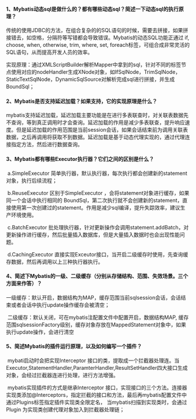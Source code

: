 #### 1、Mybatis动态sql是做什么的？都有哪些动态sql？简述一下动态sql的执行原理？

​		传统的使用JDBC的方法，在组合复杂的的SQL语句的时候，需要去拼接，如果拼接错去，如空格，分隔符等写错都会导致错误。Mybatis的动态SQL功能正通过 if, choose, when, otherwise, trim, where, set, foreach标签，可组合成非常灵活的SQL语句，从而提高开发人员的效率。

​		实现原理：通过XMLScriptBuilder解析Mapper中拿到的sql，针对不同的标签节点使用对应的nodeHandler生成XNode对象，如IfSqlNode，TrimSqlNode，StaticTextSqlNode，DynamicSqlSource对解析完成sql进行拼接，并生成BoundSql；

#### 2、Mybatis是否支持延迟加载？如果支持，它的实现原理是什么？

​	mybatis支持延迟加载，延迟加载主要功能是在进行多表联查时，对关联表数据先不查询，等到真正调用时才会查询。延迟加载的作用是减少多表联查，提升响应速度。但是延迟加载的作用范围是当前session会话，如果会话结束前为调用关联表数据，之后再调用将获取不到数据。延迟加载是基于动态代理实现的，通过代理连接指定方法，然后进行数据查询。

#### 3、Mybatis都有哪些Executor执行器？它们之间的区别是什么？

​		a.SimpleExecutor 简单执行器，默认执行器，每次执行都会创建新的statement对象，执行后续流程；

​		b.ReuseExecutor 区别于SimpleExecutor ，会将statement对象进行缓存，如果同一个会话中执行相同的	     BoundSql，第二次执行就不会创建新的statement，直接使用第一次创建过的statement。作用是减少sql编译，提升失踪效率，建议生产环境使用。

​		c.BatchExecutor 批处理执行器，针对更新操作会调用statement.addBatch，对更新操作进行缓存，然后批量插入数据库，但是大量插入数据时也会出现性能问题。

​		d.CachingExecutor 直接实现Exceutor接口，当开启二级缓存时使用，先查询缓存数据，然后再调用以上三种执行器执行。

#### 4、简述下Mybatis的一级、二级缓存（分别从存储结构、范围、失效场景。三个方面来作答）？

​		一级缓存：默认开启，数据结构为MAP，缓存范围当前sqlsession会话，会话结束或者会话中执行update操作缓存会被清空；

​		二级缓存：默认关闭，可在mybatis注配置文件中配置开启，数据结构MAP, 缓存范围sqlsessionFactory级别，缓存对象存放在MappedStatement对象中，如果执行update操作，会进行清空

#### 5、简述Mybatis的插件运行原理，以及如何编写一个插件？

​	mybati启动时会把实现Interceptor 接口的类，提取成一个拦截器处理连。当Executor,StatementHandler,ParamterHandler,ResultSetHandler四大接口生成对象，会经过拦截器连进行处理，进行方法增强。

​	mybatis实现插件的方式是继承Interceptor 接口，实现接口的三个方法。连接器实现类添加@Interceptors，指定拦截的接口和方法，最后再mybatis配置文件中通过Plugins标签指定插件实现类全限定名， 当mybatis扫描到实现类时，会通过Plugin 为实现类创建代理对象加入到拦截器处理链；